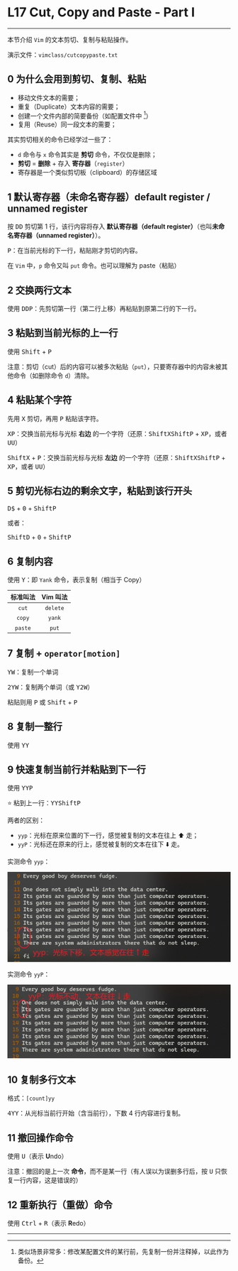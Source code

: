 # L17 Cut, Copy and Paste - Part I
---

本节介绍 `Vim` 的文本剪切、复制与粘贴操作。

演示文件：`vimclass/cutcopypaste.txt`



## 0 为什么会用到剪切、复制、粘贴

- 移动文件文本的需要；
- 重复（Duplicate）文本内容的需要；
- 创建一个文件内部的简要备份（如配置文件中 [^1]）
- 复用（Reuse）同一段文本的需要；

其实剪切相关的命令已经学过一些了：

- `d` 命令与 `x` 命令其实是 **剪切** 命令，不仅仅是删除；
- **剪切** = **删除** + 存入 **寄存器**（`register`）
- 寄存器是一个类似剪切板（clipboard）的存储区域



## 1 默认寄存器（未命名寄存器）default register / unnamed register

按 <kbd>D</kbd><kbd>D</kbd> 剪切第 1 行，该行内容将存入 **默认寄存器（default register）**（也叫**未命名寄存器（unnamed register）**）。

<kbd>P</kbd>：在当前光标的下一行，粘贴刚才剪切的内容。

在 `Vim` 中，`p` 命令又叫 `put` 命令。也可以理解为 paste（粘贴）



## 2 交换两行文本

使用 <kbd>D</kbd><kbd>D</kbd><kbd>P</kbd>：先剪切第一行（第二行上移）再粘贴到原第二行的下一行。



## 3 粘贴到当前光标的上一行

使用 <kbd>Shift</kbd> + <kbd>P</kbd>

注意：剪切（cut）后的内容可以被多次粘贴（`put`），只要寄存器中的内容未被其他命令（如删除命令 `d`）清除。



## 4 粘贴某个字符

先用 <kbd>X</kbd> 剪切，再用 <kbd>P</kbd> 粘贴该字符。

<kbd>X</kbd><kbd>P</kbd>：交换当前光标与光标 **右边** 的一个字符（还原：<kbd>Shift</kbd><kbd>X</kbd><kbd>Shift</kbd><kbd>P</kbd> + <kbd>X</kbd><kbd>P</kbd>，或者 <kbd>U</kbd><kbd>U</kbd>）

<kbd>Shift</kbd><kbd>X</kbd> + <kbd>P</kbd>：交换当前光标与光标 **左边** 的一个字符（还原：<kbd>Shift</kbd><kbd>X</kbd><kbd>Shift</kbd><kbd>P</kbd> + <kbd>X</kbd><kbd>P</kbd>，或者 <kbd>U</kbd><kbd>U</kbd>）



## 5 剪切光标右边的剩余文字，粘贴到该行开头

<kbd>D</kbd><kbd>$</kbd> + <kbd>0</kbd> + <kbd>Shift</kbd><kbd>P</kbd>

或者：

<kbd>Shift</kbd><kbd>D</kbd> + <kbd>0</kbd> + <kbd>Shift</kbd><kbd>P</kbd>



## 6 复制内容

使用 <kbd>Y</kbd>：即 `Yank` 命令，表示复制（相当于 Copy）

| 标准叫法 | Vim 叫法 |
| :------: | :------: |
|  `cut`   | `delete` |
|  `copy`  |  `yank`  |
| `paste`  |  `put`   |



## 7 复制 + `operator[motion]`

<kbd>Y</kbd><kbd>W</kbd>：复制一个单词

<kbd>2</kbd><kbd>Y</kbd><kbd>W</kbd>：复制两个单词（或 <kbd>Y</kbd><kbd>2</kbd><kbd>W</kbd>）

粘贴则用 <kbd>P</kbd> 或 <kbd>Shift</kbd> + <kbd>P</kbd>



## 8 复制一整行

使用 <kbd>Y</kbd><kbd>Y</kbd>



## 9 快速复制当前行并粘贴到下一行

使用 <kbd>Y</kbd><kbd>Y</kbd><kbd>P</kbd>

:star: 粘到上一行：<kbd>Y</kbd><kbd>Y</kbd><kbd>Shift</kbd><kbd>P</kbd>

两者的区别：

- `yyp`：光标在原来位置的下一行，感觉被复制的文本在往上 :arrow_up: 走；
- `yyP`：光标还在原来的行上，感觉被复制的文本在往下 :arrow_down: 走。

实测命令 `yyp`：

![run yyp](../assets/17-2.png)

实测命令 `yyP`：

![run yyP](../assets/17-1.png)



## 10 复制多行文本

格式：`[count]yy`

<kbd>4</kbd><kbd>Y</kbd><kbd>Y</kbd>：从光标当前行开始（含当前行），下数 4 行内容进行复制。



## 11 撤回操作命令

使用 <kbd>U</kbd>（表示 **U**ndo）

注意：撤回的是上一次 **命令**，而不是某一行（有人误以为误删多行后，按 <kbd>U</kbd> 只恢复一行内容，这是错误的）



## 12 重新执行（重做）命令

使用 <kbd>Ctrl</kbd> + <kbd>R</kbd>（表示 **R**edo）





---

[^1]: 类似场景非常多：修改某配置文件的某行前，先复制一份并注释掉，以此作为备份。

